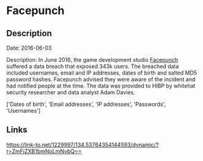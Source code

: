 # Facepunch

## Description

Date: 2016-06-03

Description:
In June 2016, the game development studio <a href="https://facepunch.com/" target="_blank" rel="noopener">Facepunch</a> suffered a data breach that exposed 343k users. The breached data included usernames, email and IP addresses, dates of birth and salted MD5 password hashes. Facepunch advised they were aware of the incident and had notified people at the time. The data was provided to HIBP by whitehat security researcher and data analyst Adam Davies.


['Dates of birth', 'Email addresses', 'IP addresses', 'Passwords', 'Usernames']

## Links

https://link-to.net/1229997/134.53764354144593/dynamic/?r=ZmFjZXB1bmNoLmNvbQ==